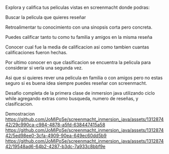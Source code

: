 Explora y califica tus peliculas vistas en screenmacht donde podras:

Buscar la pelicula que quieres reseñar

Retroalimentar tu conocimiento con una sinopsis corta pero concreta.

Puedes calificar tanto tu como tu familia y amigos en la misma reseña

Conocer cual fue la media de calificacion asi como tambien cuantas calificaciones fueron hechas.

Por ultimo conocer en que clasificacion se encuentra la pelicula para considerar si verla una segunda vez.

Asi que si quieres rever una pelicula en familia o con amigos pero no estas seguro si es buena idea siempre puedes reseñar con screenmacht.

Desafio completa de la primera clase de inmersion java utilizando ciclo while agregando extras como busqueda, numero de reseñas, y clasificacion.

Demostracion
https://github.com/JoMiPoSe/screenmacht_inmersion_java/assets/131287442/29c990ca-c984-4878-a5fd-638447415a58
https://github.com/JoMiPoSe/screenmacht_inmersion_java/assets/131287442/5ed98ee0-3cfa-4909-90ea-649ec60dd5b9
https://github.com/JoMiPoSe/screenmacht_inmersion_java/assets/131287442/19548ad6-64b2-4287-b3dc-7a933c8bbf9e
